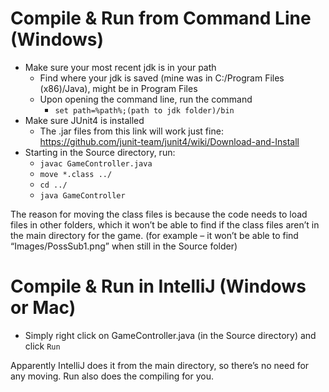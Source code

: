 # Compile & Run from Command Line (Windows) 
-	Make sure your most recent jdk is in your path
    -	Find where your jdk is saved (mine was in C:/Program Files (x86)/Java), might be in Program Files
    -	Upon opening the command line, run the command
        -	`set path=%path%;(path to jdk folder)/bin`
-	Make sure JUnit4 is installed
    - The .jar files from this link will work just fine: https://github.com/junit-team/junit4/wiki/Download-and-Install
-   Starting in the Source directory, run:
    -   `javac GameController.java`
    -   `move *.class ../`
    -   `cd ../`
    -   `java GameController`

The reason for moving the class files is because the code needs to load files in other folders, which it won’t be able to find if the class files aren’t in the main directory for the game. (for example – it won’t be able to find “Images/PossSub1.png” when still in the Source folder)

# Compile & Run in IntelliJ (Windows or Mac)
-	Simply right click on GameController.java (in the Source directory) and click `Run` 

Apparently IntelliJ does it from the main directory, so there’s no need for any moving.  Run also does the compiling for you.



